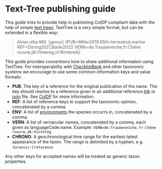 # Text-Tree publishing guide
This guide tries to provide help in publishing ColDP compliant data with the help of simple [text trees](https://github.com/gbif/text-tree).
TextTree is a very simple format, but can be extended in a flexible way:

> Abies alba Mill. [genus] {PUB=Miller2019 ENV=terrestrial,marine REF=Döring2021,Banki2022 VERN=de:Traubeneiche,fr:Chêne rouvre,dk:Vintereg,nl:Wintereik}

This guide provides conventions how to share additional information using TextTree.
For interoperability with [ChecklistBank](https://www.checklistbank.org) and other taxonomic systems we encourage to use some common information keys and value formats:

 - **PUB**: The key of a reference for the original publication of the name. The key should resolve to a reference given in an additional reference.[bib](https://github.com/CatalogueOfLife/coldp/blob/master/README.md#reference-bibtex) or [json](https://github.com/CatalogueOfLife/coldp/blob/master/README.md#reference-json-csl) file. See [ColDP](https://github.com/CatalogueOfLife/coldp/blob/master/README.md#reference) for more information. 
 - **REF**: A list of reference keys to support the taxonomic opinion, concatenated by a comma. 
 - **ENV**: A list of [environments](/docs/README.md#environment) the species occurrs in, concatenated by a comma. 
 - **VERN**: A list of vernacular names, concatenated by a comma, each given as languageCode:name. Example: ```VERN=de:Traubeneiche,fr:Chêne rouvre,dk:Vintereg```
 - **CHRONO**: A geochronological time range for the earliest-latest appearance of the taxon. The range is delimited by a hyphen, e.g. `Jurassic-Cretaceous`

Any other keys for accepted names will be treated as generic taxon properties.

